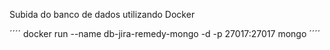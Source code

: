 

Subida do banco de dados utilizando Docker

´´´´
docker run --name db-jira-remedy-mongo -d -p 27017:27017 mongo
´´´´
